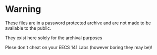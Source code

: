 # Warning

These files are in a password protected archive and are not made to be available to the public.

They exist here solely for the archival purposes

Plese don't cheat on your EECS 141 Labs (however boring they may be)!
